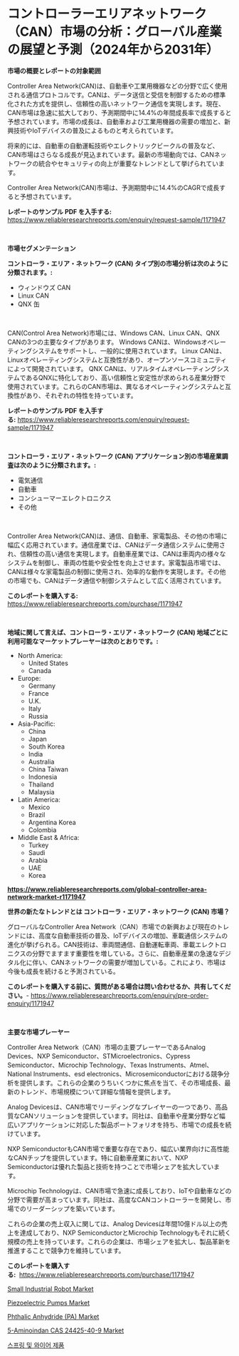 <p><h1>コントローラーエリアネットワーク（CAN）市場の分析：グローバル産業の展望と予測（2024年から2031年）</h1></p><p><strong>市場の概要とレポートの対象範囲</strong></p>
<p><p>Controller Area Network(CAN)は、自動車や工業用機器などの分野で広く使用される通信プロトコルです。CANは、データ送信と受信を制御するための標準化された方式を提供し、信頼性の高いネットワーク通信を実現します。現在、CAN市場は急速に拡大しており、予測期間中に14.4%の年間成長率で成長すると予想されています。市場の成長は、自動車および工業用機器の需要の増加と、新興技術やIoTデバイスの普及によるものと考えられています。</p><p>将来的には、自動車の自動運転技術やエレクトリックビークルの普及など、CAN市場はさらなる成長が見込まれています。最新の市場動向では、CANネットワークの統合やセキュリティの向上が重要なトレンドとして挙げられています。</p><p>Controller Area Network(CAN)市場は、予測期間中に14.4%のCAGRで成長すると予想されています。</p></p>
<p><strong>レポートのサンプル PDF を入手する:</strong> <a href="https://www.reliableresearchreports.com/enquiry/request-sample/1171947">https://www.reliableresearchreports.com/enquiry/request-sample/1171947</a></p>
<p>&nbsp;</p>
<p><strong>市場セグメンテーション</strong></p>
<p><strong>コントローラ・エリア・ネットワーク (CAN) タイプ別の市場分析は次のように分類されます。:</strong></p>
<p><ul><li>ウィンドウズ CAN</li><li>Linux CAN</li><li>QNX 缶</li></ul></p>
<p>&nbsp;</p>
<p><p>CAN(Control Area Network)市場には、Windows CAN、Linux CAN、QNX CANの3つの主要なタイプがあります。 Windows CANは、Windowsオペレーティングシステムをサポートし、一般的に使用されています。 Linux CANは、Linuxオペレーティングシステムと互換性があり、オープンソースコミュニティによって開発されています。 QNX CANは、リアルタイムオペレーティングシステムであるQNXに特化しており、高い信頼性と安定性が求められる産業分野で使用されています。これらのCAN市場は、異なるオペレーティングシステムと互換性があり、それぞれの特性を持っています。</p></p>
<p><strong>レポートのサンプル PDF を入手する:</strong>&nbsp;<a href="https://www.reliableresearchreports.com/enquiry/request-sample/1171947">https://www.reliableresearchreports.com/enquiry/request-sample/1171947</a></p>
<p>&nbsp;</p>
<p><strong> コントローラ・エリア・ネットワーク (CAN) アプリケーション別の市場産業調査は次のように分類されます。:</strong></p>
<p><ul><li>電気通信</li><li>自動車</li><li>コンシューマーエレクトロニクス</li><li>その他</li></ul></p>
<p>&nbsp;</p>
<p><p>Controller Area Network(CAN)は、通信、自動車、家電製品、その他の市場に幅広く応用されています。通信産業では、CANはデータ通信システムに使用され、信頼性の高い通信を実現します。自動車産業では、CANは車両内の様々なシステムを制御し、車両の性能や安全性を向上させます。家電製品市場では、CANは様々な家電製品の制御に使用され、効率的な動作を実現します。その他の市場でも、CANはデータ通信や制御システムとして広く活用されています。</p></p>
<p><strong>このレポートを購入する:</strong>&nbsp; <a href="https://www.reliableresearchreports.com/purchase/1171947">https://www.reliableresearchreports.com/purchase/1171947</a></p>
<p>&nbsp;</p>
<p><strong>地域に関して言えば、コントローラ・エリア・ネットワーク (CAN) 地域ごとに利用可能なマーケットプレーヤーは次のとおりです。:</strong></p>
<p><ul>
    <li>
        North America:
        <ul>
            <li>United States</li>
            <li>Canada</li>
        </ul>
    </li>
    <li>
        Europe:
        <ul>
            <li>Germany</li>
            <li>France</li>
            <li>U.K.</li>
            <li>Italy</li>
            <li>Russia</li>
        </ul>
    </li>
    <li>
        Asia-Pacific:
        <ul>
            <li>China</li>
            <li>Japan</li>
            <li>South Korea</li>
            <li>India</li>
            <li>Australia</li>
            <li>China Taiwan</li>
            <li>Indonesia</li>
            <li>Thailand</li>
            <li>Malaysia</li>
        </ul>
    </li>
    <li>
        Latin America:
        <ul>
            <li>Mexico</li>
            <li>Brazil</li>
            <li>Argentina Korea</li>
            <li>Colombia</li>
        </ul>
    </li>
    <li>
        Middle East & Africa:
        <ul>
            <li>Turkey</li>
            <li>Saudi</li>
            <li>Arabia</li>
            <li>UAE</li>
            <li>Korea</li>
        </ul>
    </li>
    </ul></p>
<p><strong><a href="https://www.reliableresearchreports.com/global-controller-area-network-market-r1171947">https://www.reliableresearchreports.com/global-controller-area-network-market-r1171947</a></strong>&nbsp;</p>
<p><strong>世界の新たなトレンドとは コントローラ・エリア・ネットワーク (CAN) 市場？</strong></p>
<p><p>グローバルなController Area Network（CAN）市場での新興および現在のトレンドには、高度な自動車技術の普及、IoTデバイスの増加、車載通信システムの進化が挙げられる。CAN技術は、車両間通信、自動運転車両、車載エレクトロニクスの分野でますます重要性を増している。さらに、自動車産業の急速なデジタル化に伴い、CANネットワークの需要が増加している。これにより、市場は今後も成長を続けると予測されている。</p></p>
<p><strong>このレポートを購入する前に、質問がある場合は問い合わせるか、共有してください。</strong>- <a href="https://www.reliableresearchreports.com/enquiry/pre-order-enquiry/1171947">https://www.reliableresearchreports.com/enquiry/pre-order-enquiry/1171947</a></p>
<p>&nbsp;</p>
<p><strong>主要な市場プレーヤー</strong></p>
<p><p>Controller Area Network（CAN）市場の主要プレーヤーであるAnalog Devices、NXP Semiconductor、STMicroelectronics、Cypress Semiconductor、Microchip Technology、Texas Instruments、Atmel、National Instruments、esd electronics、Microsemiconductorにおける競争分析を提供します。これらの企業のうちいくつかに焦点を当て、その市場成長、最新のトレンド、市場規模について詳細な情報を提供します。</p><p>Analog Devicesは、CAN市場でリーディングなプレイヤーの一つであり、高品質なCANソリューションを提供しています。同社は、自動車や産業分野など幅広いアプリケーションに対応した製品ポートフォリオを持ち、市場での成長を続けています。</p><p>NXP SemiconductorもCAN市場で重要な存在であり、幅広い業界向けに高性能なCANチップを提供しています。特に自動車産業において、NXP Semiconductorは優れた製品と技術を持つことで市場シェアを拡大しています。</p><p>Microchip Technologyは、CAN市場で急速に成長しており、IoTや自動車などの分野で需要が高まっています。同社は、高度なCANコントローラーを開発し、市場でのリーダーシップを築いています。</p><p>これらの企業の売上収入に関しては、Analog Devicesは年間10億ドル以上の売上を達成しており、NXP SemiconductorとMicrochip Technologyもそれに続く規模の売上を持っています。これらの企業は、市場シェアを拡大し、製品革新を推進することで競争力を維持しています。</p></p>
<p><strong>このレポートを購入する:</strong>&nbsp;&nbsp;<a href="https://www.reliableresearchreports.com/purchase/1171947">https://www.reliableresearchreports.com/purchase/1171947</a></p>
<p><p><a href="https://issuu.com/reportprime-2/docs/small-industrial-robot-market-size-2030.pptx">Small Industrial Robot Market</a></p><p><a href="https://issuu.com/reportprime-2/docs/piezoelectric-pumps-market-size-2030.pptx">Piezoelectric Pumps Market</a></p><p><a href="https://github.com/mauripalmi/Market-Research-Report-List-3/blob/main/phthalic-anhydride-pa-market.md">Phthalic Anhydride (PA) Market</a></p><p><a href="https://github.com/nicoletavirag/Market-Research-Report-List-3/blob/main/5-aminoindan-cas-24425-40-9-market.md">5-Aminoindan CAS 24425-40-9 Market</a></p><p><a href="https://medium.com/@constantinvon/%EB%B4%84%EA%B3%BC-%EC%99%80%EC%9D%B4%EC%96%B4-%EC%A0%9C%ED%92%88-%EC%8B%9C%EC%9E%A5-%EC%84%B1%EA%B3%B5%EC%A0%81%EC%9D%B8-%EB%B9%84%EC%A6%88%EB%8B%88%EC%8A%A4-%EC%A0%84%EB%9E%B5%EC%9D%98-%EC%97%B4%EC%87%A0-2031%EB%85%84%EA%B9%8C%EC%A7%80-%EC%98%88%EC%83%81%EB%90%9C%EB%8B%A4-930e2fd1f399">스프링 및 와이어 제품</a></p></p>